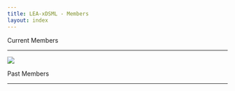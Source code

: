 ```yaml
---
title: LEA-xDSML - Members
layout: index
---
```

<p>Current Members</p>
<hr class="solid">

<div class="row">
    <img src="{{site.github.url}}/assets/img/wimmer-photo.jpg" id="manuel-photo"/>
</div>

<p>Past Members</p>
<hr class="dashed">
